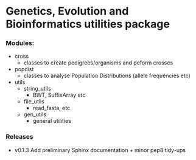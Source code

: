 # Genetics, Evolution and Bioinformatics utilities package

### Modules:

- cross
  - classes to create pedigrees/organisms and peform crosses
- popdist
  - classes to analyse Population Distributions (allele frequencies etc)
- utils
  - string_utils
     - BWT, SuffixArray etc
  - file_utils
     - read_fasta, etc
  - gen_utils   
     - general utilities 
     
     
### Releases
  - v0.1.3 Add preliminary Sphinx documentation + minor pep8 tidy-ups
       
     